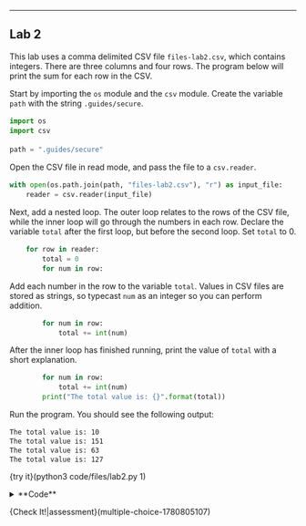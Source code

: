----------

## Lab 2

This lab uses a comma delimited CSV file `files-lab2.csv`, which contains integers. There are three columns and four rows. The program below will print the sum for each row in the CSV.

Start by importing the `os` module and the `csv` module. Create the variable `path` with the string `.guides/secure`.

```python
import os
import csv

path = ".guides/secure"
```
Open the CSV file in read mode, and pass the file to a `csv.reader`.

```python
with open(os.path.join(path, "files-lab2.csv"), "r") as input_file:
    reader = csv.reader(input_file)
```

Next, add a nested loop. The outer loop relates to the rows of the CSV file, while the inner loop will go through the numbers in each row. Declare the variable `total` after the first loop, but before the second loop. Set `total` to 0.

```python
    for row in reader:
        total = 0
        for num in row:
```

Add each number in the row to the variable `total`. Values in CSV files are stored as strings, so typecast `num` as an integer so you can perform addition.

```python
        for num in row:
            total += int(num)
```

After the inner loop has finished running, print the value of `total` with a short explanation.

```python
        for num in row:
            total += int(num)
        print("The total value is: {}".format(total))
```

Run the program. You should see the following output:

```text
The total value is: 10
The total value is: 151
The total value is: 63
The total value is: 127
```

{try it}(python3 code/files/lab2.py 1)

<details><summary>**Code**</summary><img src=".guides/images/sum-rows-of-csv.png" /></details>

{Check It!|assessment}(multiple-choice-1780805107)
